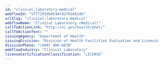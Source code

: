 ```yaml
---
id: "clinical-laboratory-medical"
webflowId: "5f77293db0544fd37836614b"
urlSlug: "clinical-laboratory-medical"
webflowName: "Clinical Laboratory (Medical)"
callToActionLink: "http://nj.gov/health/phel/"
callToActionText: ""
issuingAgency: "Department of Health"
issuingDivision: "Division of Health Facilities Evaluation and Licensing, Clinical Laboratory Improvement Service"
divisionPhone: "(609) 406-6830"
webflowIndustry: "Clinical Laboratory"
licenseCertificationClassification: "LICENSE"
---
```

